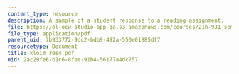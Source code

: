 ```yaml
---
content_type: resource
description: A sample of a student response to a reading assignment.
file: https://ol-ocw-studio-app-qa.s3.amazonaws.com/courses/21h-931-seminar-in-historical-methods-spring-2004/2ac29fe6b1c68fee91b456177a4dc757_kloim_res4.pdf
file_type: application/pdf
parent_uid: 7b933772-9dc2-bdb9-492a-550e01885df7
resourcetype: Document
title: kloim_res4.pdf
uid: 2ac29fe6-b1c6-8fee-91b4-56177a4dc757
---
```

